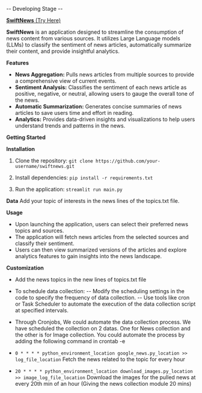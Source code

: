 -- Developing Stage --

<a href="https://newsapp-kf4izafuxgmhgdtpbpz5hx.streamlit.app/" target="_blank">**SwiftNews** (Try Here)</a>


**SwiftNews** is an application designed to streamline the consumption of news content from various sources. 
It utilizes Large Language models (LLMs) to classify the sentiment of news articles, automatically summarize their content, and provide insightful analytics.

**Features**
- **News Aggregation:** Pulls news articles from multiple sources to provide a comprehensive view of current events.
- **Sentiment Analysis:** Classifies the sentiment of each news article as positive, negative, or neutral, allowing users to gauge the overall tone of the news.
- **Automatic Summarization:** Generates concise summaries of news articles to save users time and effort in reading.
- **Analytics:** Provides data-driven insights and visualizations to help users understand trends and patterns in the news.

**Getting Started**

**Installation**

1. Clone the repository:
   ``` git clone https://github.com/your-username/swiftnews.git ```
   
2. Install dependencies:
   ```pip install -r requirements.txt```
   
3. Run the application:
   ```streamlit run main.py```

**Data**
Add your topic of interests in the news lines of the topics.txt file.

**Usage**
- Upon launching the application, users can select their preferred news topics and sources.
- The application will fetch news articles from the selected sources and classify their sentiment.
- Users can then view summarized versions of the articles and explore analytics features to gain insights into the news landscape.

**Customization**
- Add the news topics in the new lines of topics.txt file
- To schedule data collection:
-- Modify the scheduling settings in the code to specify the frequency of data collection.
-- Use tools like cron or Task Scheduler to automate the execution of the data collection script at specified intervals.

- Through Cronjobs, We could automate the data collection process.
We have scheduled the collection on 2 datas. One for News collection and the other is for Image collection.
You could automate the process by adding the following command in crontab -e
- ```0 * * * * python_environment_location google_news.py_location >> log_file_location``` Fetch the news related to the topic for every hour
- ```20 * * * * python_environment_location download_images.py_location >> image_log_file_location``` Download the images for the pulled news at every 20th min of an hour (Giving the news collection module 20 mins)

